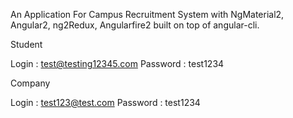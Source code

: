 An Application For Campus Recruitment System with NgMaterial2, Angular2, ng2Redux, Angularfire2 built on top of angular-cli.

Student 

Login : test@testing12345.com
Password : test1234


Company

Login : test123@test.com
Password : test1234